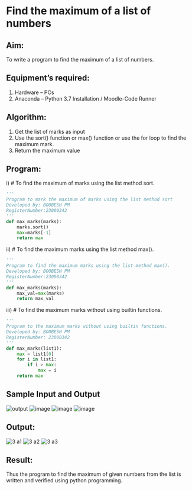 # Find the maximum of a list of numbers
## Aim:
To write a program to find the maximum of a list of numbers.
## Equipment’s required:
1.	Hardware – PCs
2.	Anaconda – Python 3.7 Installation / Moodle-Code Runner
## Algorithm:
1.	Get the list of marks as input
2.	Use the sort() function or max() function or use the for loop to find the maximum mark.
3.	Return the maximum value
## Program:

i)	# To find the maximum of marks using the list method sort.
```Python
''' 
Program to mark the maximum of marks using the list method sort
Developed by: BOOBESH PM
RegisterNumber:23000342 
'''
def max_marks(marks):
    marks.sort()
    max=marks[-1]
    return max
```

ii)	# To find the maximum marks using the list method max().
```Python
''' 
Program to find the maximum marks using the list method max().
Developed by: BOOBESH PM
RegisterNumber:23000342 
'''
def max_marks(marks):
    max_val=max(marks)
    return max_val
```

iii) # To find the maximum marks without using builtin functions.
```Python
''' 
Program to the maximum marks without using builtin functions.
Developed by: BOOBESH PM
RegisterNumber: 23000342
'''
def max_marks(list1):
    max = list1[0]
    for i in list1:
        if i > max:
            max = i
    return max
```
## Sample Input and Output
![output](./img/max_marks1.jpg) 
![image](https://github.com/Boobeshkrishna/FindMaximum/assets/141472052/466fe4a7-bbcc-4e9b-add4-39ee39ec03e9)
![image](https://github.com/Boobeshkrishna/FindMaximum/assets/141472052/3eed0f24-8bb1-4a32-9b7c-fe47deb08eba)
![image](https://github.com/Boobeshkrishna/FindMaximum/assets/141472052/70f8e035-c49d-4be1-872d-7232a61c34f7)

## Output:
![3 a1](https://github.com/Boobeshkrishna/FindMaximum/assets/141472052/30ec092b-94ee-49d2-aff9-547955a43ad6)
![3 a2](https://github.com/Boobeshkrishna/FindMaximum/assets/141472052/0827c7ea-0a4b-47da-b670-9cba081aa3e2)
![3 a3](https://github.com/Boobeshkrishna/FindMaximum/assets/141472052/02666db2-a779-4958-91f8-8db178cbabda)

## Result:
Thus the program to find the maximum of given numbers from the list is written and verified using python programming.
